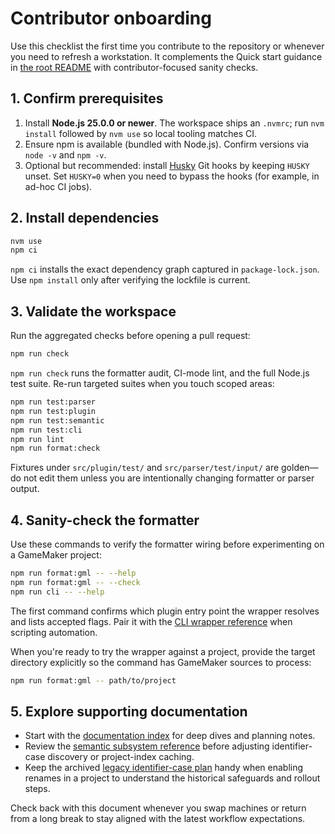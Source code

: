 # Contributor onboarding

Use this checklist the first time you contribute to the repository or whenever
you need to refresh a workstation. It complements the Quick start guidance in
[the root README](../README.md#quick-start) with contributor-focused sanity
checks.

## 1. Confirm prerequisites

1. Install **Node.js 25.0.0 or newer**. The workspace ships an `.nvmrc`; run
   `nvm install` followed by `nvm use` so local tooling matches CI.
2. Ensure npm is available (bundled with Node.js). Confirm versions via
   `node -v` and `npm -v`.
3. Optional but recommended: install [Husky](https://typicode.github.io/husky/)
   Git hooks by keeping `HUSKY` unset. Set `HUSKY=0` when you need to bypass the
   hooks (for example, in ad-hoc CI jobs).

## 2. Install dependencies

```bash
nvm use
npm ci
```

`npm ci` installs the exact dependency graph captured in `package-lock.json`.
Use `npm install` only after verifying the lockfile is current.

## 3. Validate the workspace

Run the aggregated checks before opening a pull request:

```bash
npm run check
```

`npm run check` runs the formatter audit, CI-mode lint, and the full Node.js test
suite. Re-run targeted suites when you touch scoped areas:

```bash
npm run test:parser
npm run test:plugin
npm run test:semantic
npm run test:cli
npm run lint
npm run format:check
```

Fixtures under `src/plugin/test/` and `src/parser/test/input/` are golden—do
not edit them unless you are intentionally changing formatter or parser output.

## 4. Sanity-check the formatter

Use these commands to verify the formatter wiring before experimenting on a
GameMaker project:

```bash
npm run format:gml -- --help
npm run format:gml -- --check
npm run cli -- --help
```

The first command confirms which plugin entry point the wrapper resolves and
lists accepted flags. Pair it with the [CLI wrapper reference](../README.md#cli-wrapper-environment-knobs)
when scripting automation.

When you're ready to try the wrapper against a project, provide the target
directory explicitly so the command has GameMaker sources to process:

```bash
npm run format:gml -- path/to/project
```

## 5. Explore supporting documentation

* Start with the [documentation index](README.md) for deep dives and planning
  notes.
* Review the [semantic subsystem reference](../src/semantic/README.md) before
  adjusting identifier-case discovery or project-index caching.
* Keep the archived [legacy identifier-case plan](legacy-identifier-case-plan.md)
  handy when enabling renames in a project to understand the historical
  safeguards and rollout steps.

Check back with this document whenever you swap machines or return from a long
break to stay aligned with the latest workflow expectations.

